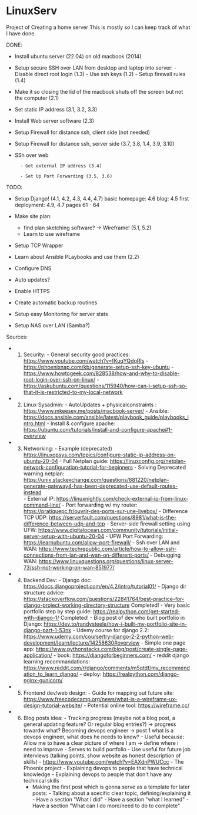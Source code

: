 # LinuxServ
Project of Creating a home server
This is mostly so I can keep track of what I have done.


DONE:

- Install ubuntu server (22.04) on old macbook (2014)

- Setup secure SSH over LAN from desktop and laptop into server:
        -  Disable direct root login (1.3)
        -  Use ssh keys (1.2)
        - Setup firewall rules (1.4)

- Make it so closing the lid of the macbook shuts off the screen but not the computer (2.1)
  
- Set static IP address (3.1, 3.2, 3.3)


- Install Web server software (2.3)

- Setup Firewall for distance ssh, client side (not needed)
  
- Setup Firewall for distance ssh, server side (3.7, 3.8, 1.4, 3.9, 3.10)

- SSh over web
  
        - Get external IP address (3.4)

        - Set Up Port Forwarding (3.5, 3.6)

TODO:

- Setup Django! (4.1, 4.2, 4.3, 4.4, 4.7)
  	basic homepage: 4.6
  	blog: 4.5
        first deployment: 4.9, 4.7 pages 61 - 64
        
- Make site plan:
	- find plan sketching software? -> Wireframe! (5.1, 5.2)
	- Learn to use wireframe
  
- Setup TCP Wrapper

- Learn about Ansible PLaybooks and use them (2.2)

- Configure DNS

- Auto updates?

- Enable HTTPS

- Create automatic backup routines

- Setup easy Monitoring for server stats

- Setup NAS over LAN (Samba?)





Sources:
- 1. Security:
             -  General security good practices: https://www.youtube.com/watch?v=fKuqYQdqRIs
             -  https://phoenixnap.com/kb/generate-setup-ssh-key-ubuntu
             -  https://www.howtogeek.com/828538/how-and-why-to-disable-root-login-over-ssh-on-linux/
             -  https://askubuntu.com/questions/115940/how-can-i-setup-ssh-so-that-it-is-restricted-to-my-local-network
- 2. Linux Sysadmin:
             -  AutoUpdates + physicalconstraints : https://www.mkeesey.me/posts/macbook-server/
             -  Ansible: https://docs.ansible.com/ansible/latest/playbook_guide/playbooks_intro.html
             -  Install & configure apache: https://ubuntu.com/tutorials/install-and-configure-apache#1-overview
        
- 3. Networking:
             -  Example (deprecated) https://linuxopsys.com/topics/configure-static-ip-address-on-ubuntu-20-04
             -  Full Netplan guide: https://linuxconfig.org/netplan-network-configuration-tutorial-for-beginners
             -  Solving Deprecated warning netplan: https://unix.stackexchange.com/questions/681220/netplan-generate-gateway4-has-been-deprecated-use-default-routes-instead        
             -  External IP: https://linuxnightly.com/check-external-ip-from-linux-command-line/
             -  Port forwarding w/ my router: https://pratiquepc.fr/ouvrir-des-ports-sur-une-livebox/
             -  Difference TCP UDP: https://serverfault.com/questions/8981/what-is-the-difference-between-udp-and-tcp
             -  Server-side firewall setting using UFW: https://www.digitalocean.com/community/tutorials/initial-server-setup-with-ubuntu-20-04
             -  UFW Port Forwarding: https://learnubuntu.com/allow-port-firewall/
             -  Ssh over LAN and WAN: https://www.techrepublic.com/article/how-to-allow-ssh-connections-from-lan-and-wan-on-different-ports/
             -  Debugging WAN: https://www.linuxquestions.org/questions/linux-server-73/ssh-not-working-on-wan-851977/

- 4. Backend Dev:
             - Django doc: https://docs.djangoproject.com/en/4.2/intro/tutorial01/
             - Django dir structure advice: https://stackoverflow.com/questions/22841764/best-practice-for-django-project-working-directory-structure Completed!
	     - Very basic portfolio step by step guide: https://realpython.com/get-started-with-django-1/ Completed!
     	     - Blog post of dev who built portfolio in Django: https://dev.to/randysteele/how-i-built-my-portfolio-site-in-django-part-1-53nk
     	     - Udemy course for django 2.2: https://www.udemy.com/course/try-django-2-2-python-web-development/learn/lecture/14258630#overview
     	     - Simple one page app: https://www.pythonstacks.com/blog/post/create-single-page-application/
     	     - book: https://djangoforbeginners.com/
     	     - reddit django learning recommandations: https://www.reddit.com/r/django/comments/m5qtdf/my_recommendation_to_learn_django/
             - deploy: https://realpython.com/django-nginx-gunicorn/

- 5. Frontend dev/web design:
  	     - Guide for mapping out future site: https://www.freecodecamp.org/news/what-is-a-wireframe-ux-design-tutorial-website/
             - Potential online tool: https://wireframe.cc/

- 6. Blog posts idea:
             - Tracking progress (maybe not a blog post, a general updating feature? Or regular blog entries?) -> progress towardw what? Becoming devops engineer -> post 1 what is a devops engineer, what does he needs to know?
     			- Useful because: Allow me to have a clear picture of where I am -> define where i need to improve
     			- Serves to build portfolio
     			- Use useful for future job interviews (talking points, show website as honest description of skills)
     			- https://www.youtube.com/watch?v=EAXdnPWUCcc
     			- The Phoenix project
     			- Explaining devops to people that have technical knowledge
     			- Explaining devops to people that don't have any technical skills
	    - Making the first post which is gonna serve as a template for later posts:
     			- Talking about a soecific clear topic, defining/explaining it
       			- Have a section "What I did"
       			- Have a section "what I learned"
       			- Have a section "What can I do more/need to do to complete"
     
